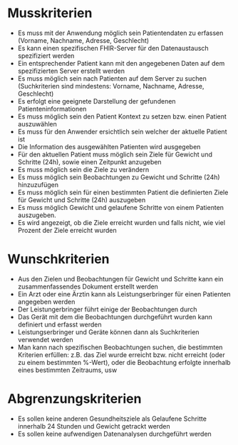 # Musskriterien
* Es muss mit der Anwendung möglich sein Patientendaten zu erfassen (Vorname, Nachname, Adresse, Geschlecht)
* Es kann einen spezifischen FHIR-Server für den Datenaustausch spezifiziert werden
* Ein entsprechender Patient kann mit den angegebenen Daten auf dem spezifizierten Server erstellt werden
* Es muss möglich sein nach Patienten auf dem Server zu suchen (Suchkriterien sind mindestens: Vorname, Nachname, Adresse, Geschlecht)
* Es erfolgt eine geeignete Darstellung der gefundenen Patienteninformationen
* Es muss möglich sein den Patient Kontext zu setzen bzw. einen Patient auszuwählen
* Es muss für den Anwender ersichtlich sein welcher der aktuelle Patient ist
* Die Information des ausgewählten Patienten wird ausgegeben
* Für den aktuellen Patient muss möglich sein Ziele für Gewicht und Schritte (24h), sowie einen Zeitpunkt anzugeben
* Es muss möglich sein die Ziele zu verändern
* Es muss möglich sein Beobachtungen zu Gewicht und Schritte (24h) hinzuzufügen
* Es muss möglich sein für einen bestimmten Patient die definierten Ziele für Gewicht und Schritte (24h) auszugeben
* Es muss möglich Gewicht und gelaufene Schritte von einem Patienten auszugeben.
* Es wird angezeigt, ob die Ziele erreicht wurden und falls nicht, wie viel Prozent der Ziele erreicht wurden

# Wunschkriterien
* Aus den Zielen und Beobachtungen für Gewicht und Schritte kann ein zusammenfassendes Dokument erstellt werden
* Ein Arzt oder eine Ärztin kann als Leistungserbringer für einen Patienten angegeben werden
* Der Leistungerbringer führt einige der Beobachtungen durch
* Das Gerät mit dem die Beobachtungen durchgeführt wurden kann definiert und erfasst werden
* Leistungserbringer und Geräte können dann als Suchkriterien verwendet werden
* Man kann nach spezifischen Beobachtungen suchen, die bestimmten Kriterien erfüllen: z.B. das Ziel wurde erreicht bzw. nicht erreicht (oder zu einem bestimmten %-Wert), oder die Beobachtung erfolgte innerhalb eines bestimmten Zeitraums, usw

# Abgrenzungskriterien
* Es sollen keine anderen Gesundheitsziele als Gelaufene Schritte innerhalb 24 Stunden und Gewicht getrackt werden
* Es sollen keine aufwendigen Datenanalysen durchgeführt werden
